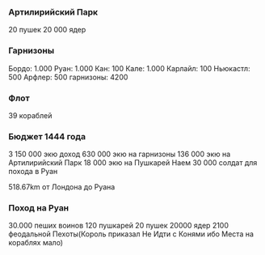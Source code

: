 ### Артилирийский Парк

20 пушек
20 000 ядер

### Гарнизоны

Бордо: 1.000
Руан: 1.000
Кан: 100
Кале: 1.000
Карлайл: 100
Ньюкастл: 500
Арфлер: 500
гарнизоны: 4200

### Флот

39 кораблей

### Бюджет 1444 года

3 150 000 экю доход
630 000 экю на гарнизоны
136 000 экю на Артилирийский Парк
18 000 экю на Пушкарей
Наем 30 000 солдат для похода в Руан


518.67km от Лондона до Руана

### Поход на Руан

30.000 пеших воинов
120 пушкарей
20 пушек
20000 ядер
2100 феодальной Пехоты(Король приказал Не Идти с Конями ибо Места на кораблях мало)
